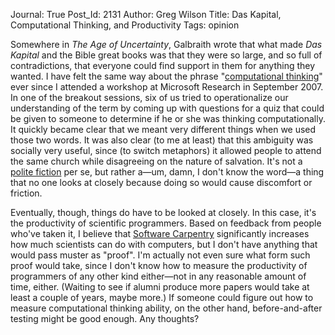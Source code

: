 Journal: True
Post_Id: 2131
Author: Greg Wilson
Title: Das Kapital, Computational Thinking, and Productivity
Tags: opinion

<p>Somewhere in <em>The Age of Uncertainty</em>, Galbraith wrote that what made <em>Das Kapital</em> and the Bible great books was that they were so large, and so full of contradictions, that everyone could find support in them for anything they wanted. I have felt the same way about the phrase "<a href="http://www.cs.cmu.edu/~CompThink/">computational thinking</a>" ever since I attended a workshop at Microsoft Research in September 2007. In one of the breakout sessions, six of us tried to operationalize our understanding of the term by coming up with questions for a quiz that could be given to someone to determine if he or she was thinking computationally. It quickly became clear that we meant very different things when we used those two words. It was also clear (to me at least) that this ambiguity was socially very useful, since (to switch metaphors) it allowed people to attend the same church while disagreeing on the nature of salvation. It's not a <a href="http://en.wikipedia.org/wiki/Polite_fiction">polite fiction</a> per se, but rather a&mdash;um, damn, I don't know the word&mdash;a thing that no one looks at closely because doing so would cause discomfort or friction.</p>
<p>Eventually, though, things do have to be looked at closely.  In this case, it's the productivity of scientific programmers.  Based on feedback from people who've taken it, I believe that <a href="http://swc.scipy.org">Software Carpentry</a> significantly increases how much scientists can do with computers, but I don't have anything that would pass muster as "proof".  I'm actually not even sure what form such proof would take, since I don't know how to measure the productivity of  programmers of any other kind either&mdash;not in any reasonable amount of time, either.  (Waiting to see if alumni produce more papers would take at least a couple of years, maybe more.)  If someone could figure out how to measure computational thinking ability, on the other hand, before-and-after testing might be good enough.  Any thoughts?</p>
